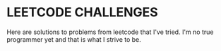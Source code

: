 # LEETCODE CHALLENGES

Here are solutions to problems from leetcode that I've tried.
I'm no true programmer yet and that is what I strive to be. 
